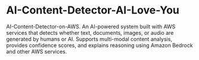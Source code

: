 # AI-Content-Detector-AI-Love-You
AI-Content-Detector-on-AWS. An AI-powered system built with AWS services that detects whether text, documents, images, or audio are generated by humans or AI.  Supports multi-modal content analysis, provides confidence scores, and explains reasoning using Amazon Bedrock and other AWS services.
